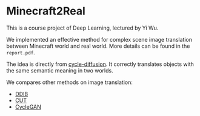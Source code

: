 # Minecraft2Real
This is a course project of Deep Learning, lectured by Yi Wu.

We implemented an effective method for complex scene image translation between Minecraft world and real world. More details can be found in the `report.pdf`.

The idea is directly from [cycle-diffusion](https://github.com/ChenWu98/cycle-diffusion). It correctly translates objects with the same semantic meaning in two worlds.

We compares other methods on image translation:
- [DDIB](https://github.com/suxuann/ddib)
- [CUT](https://github.com/taesungp/contrastive-unpaired-translation)
- [CycleGAN](https://github.com/junyanz/pytorch-CycleGAN-and-pix2pix)
